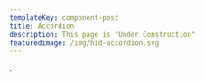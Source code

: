 ```yaml
---
templateKey: component-post
title: Accordion
description: This page is "Under Construction"
featuredimage: /img/hid-accordion.svg
---
```

.